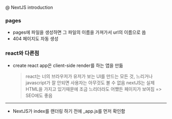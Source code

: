 @ NextJS introduction

### pages

- pages에 파일을 생성하면 그 파일의 이름을 가져가서 url의 이름으로 씀
- 404 페이지도 자동 생성

### react와 다른점

- create react app은 client-side render를 하는 앱을 만듦
  > react는 너의 브라우저가 유저가 보는 UI를 만드는 모든 것, 느리거나 javascript가 잘 안되면 사용자는 아무것도 볼 수 없음
  > nextJS는 실제 HTML을 가지고 있기때문에 조금 느리더라도 어쨌든 페이지가 보여짐 => SEO에도 좋음

---

- NextJS가 index를 랜더링 하기 전에 \_app.js를 먼저 확인함
